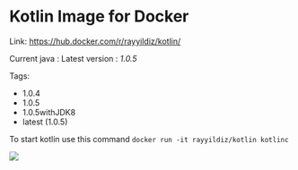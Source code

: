 Kotlin Image for Docker
===

Link: https://hub.docker.com/r/rayyildiz/kotlin/

Current java : Latest version : *1.0.5*

Tags:
* 1.0.4
* 1.0.5
* 1.0.5withJDK8
* latest (1.0.5)


To start kotlin use this command ```docker run -it rayyildiz/kotlin kotlinc``` 

[![](https://images.microbadger.com/badges/image/rayyildiz/kotlin.svg)](https://microbadger.com/images/rayyildiz/kotlin "Get your own image badge on microbadger.com")
